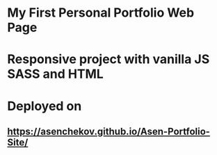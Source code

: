 # My First Personal Portfolio Web Page
# Responsive project with vanilla JS SASS and HTML
# Deployed on 
## https://asenchekov.github.io/Asen-Portfolio-Site/
